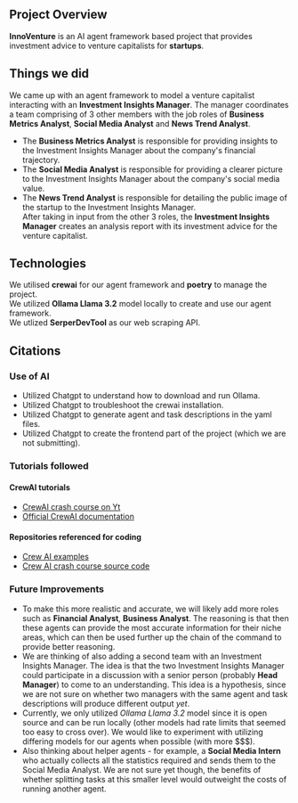 ## Project Overview
**InnoVenture** is an AI agent framework based project that provides investment advice to venture capitalists for **startups**.

## Things we did
We came up with an agent framework to model a venture capitalist interacting with an **Investment Insights Manager**. The manager coordinates a team comprising of 3 other members with the job roles of **Business Metrics Analyst**, **Social Media Analyst** and **News Trend Analyst**.  
- The **Business Metrics Analyst** is responsible for providing insights to the Investment Insights Manager about the company's financial trajectory.  
- The **Social Media Analyst** is responsible for providing a clearer picture to the Investment Insights Manager about the company's social media value.  
- The **News Trend Analyst** is responsible for detailing the public image of the startup to the Investment Insights Manager.  
After taking in input from the other 3 roles, the **Investment Insights Manager** creates an analysis report with its investment advice for the venture capitalist.


## Technologies
We utilised **crewai** for our agent framework and **poetry** to manage the project.  
We utilized **Ollama Llama 3.2** model locally to create and use our agent framework.  
We utlized **SerperDevTool** as our web scraping API.  

## Citations
### Use of AI
- Utilized Chatgpt to understand how to download and run Ollama.
- Utilized Chatgpt to troubleshoot the crewai installation.
- Utilized Chatgpt to generate agent and task descriptions in the yaml files.
- Utilized Chatgpt to create the frontend part of the project (which we are not submitting).

### Tutorials followed
#### CrewAI tutorials
- [CrewAI crash course on Yt](https://www.youtube.com/watch?v=sPzc6hMg7So&pp=ygUPY3Jld2FpIHR1dG9yaWFs)
- [Official CrewAI documentation](https://docs.crewai.com/introduction)

#### Repositories referenced for coding
- [Crew AI examples](https://github.com/crewAIInc/crewAI-examples)
- [Crew AI crash course source code](https://github.com/bhancockio/crew-ai-crash-course?utm_source=convertkit&utm_medium=email&utm_campaign=Welcome%20to%20the%20AI%20Goldmine%20-%20Your%20Source%20Code%20Awaits!%20-%205630728)

### Future Improvements
- To make this more realistic and accurate, we will likely add more roles such as **Financial Analyst**, **Business Analyst**. The reasoning is that then these agents can provide the most accurate information for their niche areas, which can then be used further up the chain of the command to provide better reasoning.
- We are thinking of also adding a second team with an Investment Insights Manager. The idea is that the two Investment Insights Manager could participate in a  discussion with a senior person (probably **Head Manager**) to come to an understanding. This idea is a hypothesis, since we are not sure on whether two managers with the same agent and task descriptions will produce different output *yet*.
- Currently, we only utilized *Ollama Llama 3.2* model since it is open source and can be run locally (other models had rate limits that seemed too easy to cross over). We would like to experiment with utilizing differing models for our agents when possible (with more $$$).
- Also thinking about helper agents - for example, a **Social Media Intern** who actually collects all the statistics required and sends them to the Social Media Analyst. We are not sure yet though, the benefits of whether splitting tasks at this smaller level would outweight the costs of running another agent.
